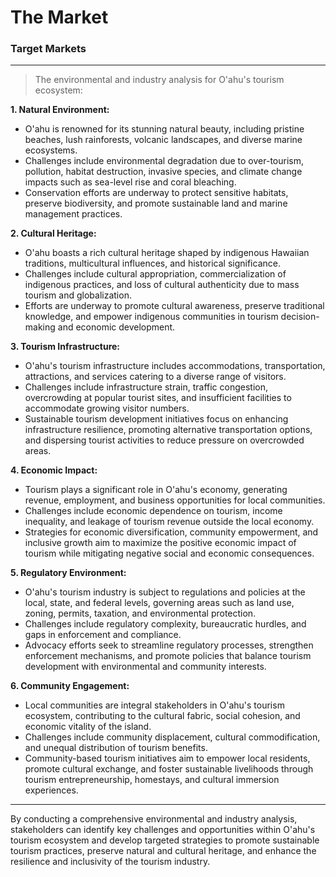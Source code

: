 # The Market

### Target Markets

---

> The environmental and industry analysis for O'ahu's tourism ecosystem:

**1. Natural Environment:**

- O'ahu is renowned for its stunning natural beauty, including pristine beaches, lush rainforests, volcanic landscapes, and diverse marine ecosystems.
- Challenges include environmental degradation due to over-tourism, pollution, habitat destruction, invasive species, and climate change impacts such as sea-level rise and coral bleaching.
- Conservation efforts are underway to protect sensitive habitats, preserve biodiversity, and promote sustainable land and marine management practices.

**2. Cultural Heritage:**

- O'ahu boasts a rich cultural heritage shaped by indigenous Hawaiian traditions, multicultural influences, and historical significance.
- Challenges include cultural appropriation, commercialization of indigenous practices, and loss of cultural authenticity due to mass tourism and globalization.
- Efforts are underway to promote cultural awareness, preserve traditional knowledge, and empower indigenous communities in tourism decision-making and economic development.

**3. Tourism Infrastructure:**

- O'ahu's tourism infrastructure includes accommodations, transportation, attractions, and services catering to a diverse range of visitors.
- Challenges include infrastructure strain, traffic congestion, overcrowding at popular tourist sites, and insufficient facilities to accommodate growing visitor numbers.
- Sustainable tourism development initiatives focus on enhancing infrastructure resilience, promoting alternative transportation options, and dispersing tourist activities to reduce pressure on overcrowded areas.

**4. Economic Impact:**

- Tourism plays a significant role in O'ahu's economy, generating revenue, employment, and business opportunities for local communities.
- Challenges include economic dependence on tourism, income inequality, and leakage of tourism revenue outside the local economy.
- Strategies for economic diversification, community empowerment, and inclusive growth aim to maximize the positive economic impact of tourism while mitigating negative social and economic consequences.

**5. Regulatory Environment:**

- O'ahu's tourism industry is subject to regulations and policies at the local, state, and federal levels, governing areas such as land use, zoning, permits, taxation, and environmental protection.
- Challenges include regulatory complexity, bureaucratic hurdles, and gaps in enforcement and compliance.
- Advocacy efforts seek to streamline regulatory processes, strengthen enforcement mechanisms, and promote policies that balance tourism development with environmental and community interests.

**6. Community Engagement:**

- Local communities are integral stakeholders in O'ahu's tourism ecosystem, contributing to the cultural fabric, social cohesion, and economic vitality of the island.
- Challenges include community displacement, cultural commodification, and unequal distribution of tourism benefits.
- Community-based tourism initiatives aim to empower local residents, promote cultural exchange, and foster sustainable livelihoods through tourism entrepreneurship, homestays, and cultural immersion experiences.

---

By conducting a comprehensive environmental and industry analysis, stakeholders can identify key challenges and opportunities within O'ahu's tourism ecosystem and develop targeted strategies to promote sustainable tourism practices, preserve natural and cultural heritage, and enhance the resilience and inclusivity of the tourism industry.
